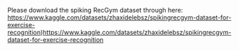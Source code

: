 Please download the spiking RecGym dataset through here:
https://www.kaggle.com/datasets/zhaxidelebsz/spikingrecgym-dataset-for-exercise-recognition)https://www.kaggle.com/datasets/zhaxidelebsz/spikingrecgym-dataset-for-exercise-recognition
